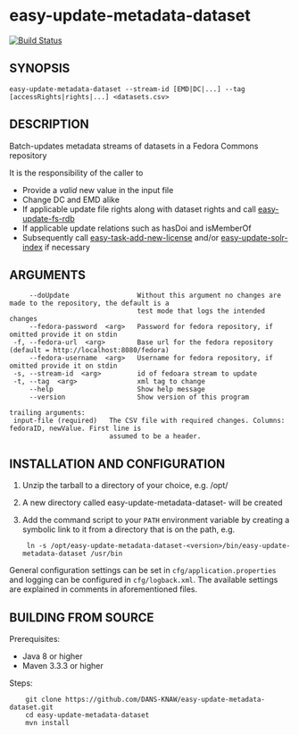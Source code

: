 easy-update-metadata-dataset
===========
[![Build Status](https://travis-ci.org/DANS-KNAW/easy-update-metadata-dataset.png?branch=master)](https://travis-ci.org/DANS-KNAW/easy-update-metadata-dataset)


SYNOPSIS
--------

    easy-update-metadata-dataset --stream-id [EMD|DC|...] --tag [accessRights|rights|...] <datasets.csv>


DESCRIPTION
-----------

Batch-updates metadata streams of datasets in a Fedora Commons repository

It is the responsibility of the caller to

* Provide a _valid_ new value in the input file
* Change DC and EMD alike
* If applicable update file rights along with dataset rights and call [easy-update-fs-rdb]
* If applicable update relations such as hasDoi and isMemberOf
* Subsequently call [easy-task-add-new-license] and/or [easy-update-solr-index] if necessary

[easy-update-fs-rdb]: https://github.com/DANS-KNAW/easy-update-fs-rdb
[easy-task-add-new-license]: https://github.com/DANS-KNAW/easy-app/blob/c28b3e6556cea014650f8a9fdeacbbc2a6df23fc/tool/task-add-new-license/README.md
[easy-update-solr-index]: https://github.com/DANS-KNAW/easy-update-solr-index


ARGUMENTS
---------

         --doUpdate                 Without this argument no changes are made to the repository, the default is a
                                    test mode that logs the intended changes
         --fedora-password  <arg>   Password for fedora repository, if omitted provide it on stdin
     -f, --fedora-url  <arg>        Base url for the fedora repository (default = http://localhost:8080/fedora)
         --fedora-username  <arg>   Username for fedora repository, if omitted provide it on stdin
     -s, --stream-id  <arg>         id of fedoara stream to update
     -t, --tag  <arg>               xml tag to change
         --help                     Show help message
         --version                  Show version of this program
    
    trailing arguments:
     input-file (required)   The CSV file with required changes. Columns: fedoraID, newValue. First line is
                             assumed to be a header.


INSTALLATION AND CONFIGURATION
------------------------------

1. Unzip the tarball to a directory of your choice, e.g. /opt/
2. A new directory called easy-update-metadata-dataset-<version> will be created
3. Add the command script to your `PATH` environment variable by creating a symbolic link to it from a directory that is
   on the path, e.g. 
   
        ln -s /opt/easy-update-metadata-dataset-<version>/bin/easy-update-metadata-dataset /usr/bin

General configuration settings can be set in `cfg/application.properties` and logging can be configured
in `cfg/logback.xml`. The available settings are explained in comments in aforementioned files.


BUILDING FROM SOURCE
--------------------

Prerequisites:

* Java 8 or higher
* Maven 3.3.3 or higher

Steps:

        git clone https://github.com/DANS-KNAW/easy-update-metadata-dataset.git
        cd easy-update-metadata-dataset
        mvn install
